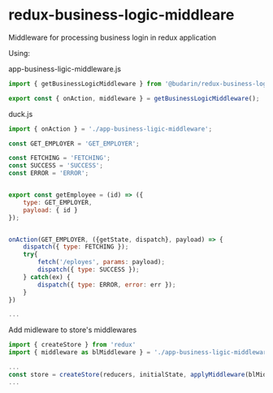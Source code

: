 # redux-business-logic-middleare

Middleware for processing business login in redux application

Using:

app-business-ligic-middleware.js

```js
import { getBusinessLogicMiddleware } from '@budarin/redux-business-logic-middleare';

export const { onAction, middleware } = getBusinessLogicMiddleware();
```

duck.js

```js
import { onAction } = './app-business-ligic-middleware';

const GET_EMPLOYER = 'GET_EMPLOYER';

const FETCHING = 'FETCHING';
const SUCCESS = 'SUCCESS';
const ERROR = 'ERROR';


export const getEmployee = (id) => ({
    type: GET_EMPLOYER,
    payload: { id }
});


onAction(GET_EMPLOYER, ({getState, dispatch}, payload) => {
    dispatch({ type: FETCHING });
    try{
        fetch('/eployes', params: payload);
        dispatch({ type: SUCCESS });
    } catch(ex) {
        dispatch({ type: ERROR, error: err });
    }
})

...

```

Add midleware to store's middlewares

```js
import { createStore } from 'redux'
import { middleware as blMiddleware } = './app-business-ligic-middleware';

...
const store = createStore(reducers, initialState, applyMiddleware(blMiddleware));
...
```
